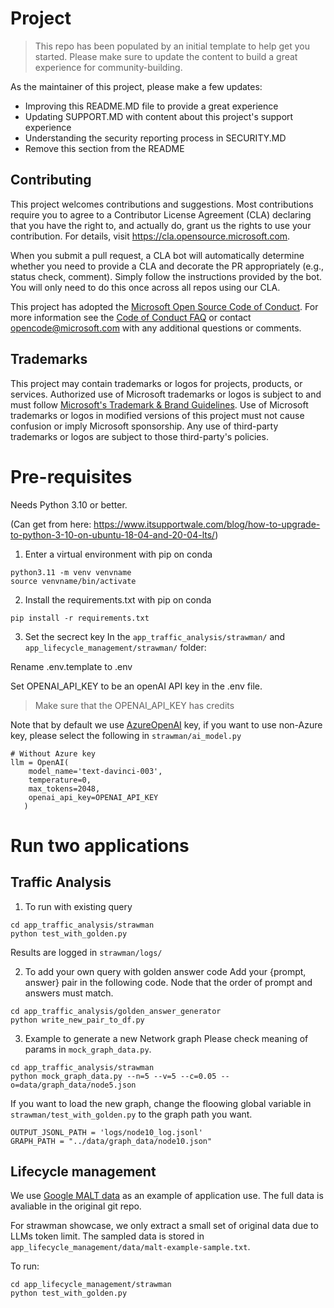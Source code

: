 # Project

> This repo has been populated by an initial template to help get you started. Please
> make sure to update the content to build a great experience for community-building.

As the maintainer of this project, please make a few updates:

- Improving this README.MD file to provide a great experience
- Updating SUPPORT.MD with content about this project's support experience
- Understanding the security reporting process in SECURITY.MD
- Remove this section from the README

## Contributing

This project welcomes contributions and suggestions.  Most contributions require you to agree to a
Contributor License Agreement (CLA) declaring that you have the right to, and actually do, grant us
the rights to use your contribution. For details, visit https://cla.opensource.microsoft.com.

When you submit a pull request, a CLA bot will automatically determine whether you need to provide
a CLA and decorate the PR appropriately (e.g., status check, comment). Simply follow the instructions
provided by the bot. You will only need to do this once across all repos using our CLA.

This project has adopted the [Microsoft Open Source Code of Conduct](https://opensource.microsoft.com/codeofconduct/).
For more information see the [Code of Conduct FAQ](https://opensource.microsoft.com/codeofconduct/faq/) or
contact [opencode@microsoft.com](mailto:opencode@microsoft.com) with any additional questions or comments.

## Trademarks

This project may contain trademarks or logos for projects, products, or services. Authorized use of Microsoft 
trademarks or logos is subject to and must follow 
[Microsoft's Trademark & Brand Guidelines](https://www.microsoft.com/en-us/legal/intellectualproperty/trademarks/usage/general).
Use of Microsoft trademarks or logos in modified versions of this project must not cause confusion or imply Microsoft sponsorship.
Any use of third-party trademarks or logos are subject to those third-party's policies.

# Pre-requisites 

Needs Python 3.10 or better.

(Can get from here: https://www.itsupportwale.com/blog/how-to-upgrade-to-python-3-10-on-ubuntu-18-04-and-20-04-lts/)


1. Enter a virtual environment with pip on conda
```
python3.11 -m venv venvname
source venvname/bin/activate
```

2. Install the requirements.txt with pip on conda
```
pip install -r requirements.txt
```

3. Set the secrect key
In the `app_traffic_analysis/strawman/` and `app_lifecycle_management/strawman/` folder:

Rename .env.template to .env

Set OPENAI_API_KEY to be an openAI API key in the .env file.
> Make sure that the OPENAI_API_KEY has credits

Note that by default we use [AzureOpenAI](https://azure.microsoft.com/en-us/products/ai-services/openai-service-b) key, if you want to use non-Azure key, please select the following in `strawman/ai_model.py`
```
# Without Azure key
llm = OpenAI(
    model_name='text-davinci-003',
    temperature=0,
    max_tokens=2048,
    openai_api_key=OPENAI_API_KEY
   )
```


# Run two applications

## Traffic Analysis

1. To run with existing query
```
cd app_traffic_analysis/strawman
python test_with_golden.py
```
Results are logged in `strawman/logs/`

2. To add your own query with golden answer code
Add your {prompt, answer} pair in the following code. Node that the order of prompt and answers must match.
```
cd app_traffic_analysis/golden_answer_generator
python write_new_pair_to_df.py
```

3. Example to generate a new Network graph
Please check meaning of params in `mock_graph_data.py`.
```
cd app_traffic_analysis/strawman
python mock_graph_data.py --n=5 --v=5 --c=0.05 --o=data/graph_data/node5.json
```


If you want to load the new graph, change the floowing global variable in `strawman/test_with_golden.py` to the graph path you want.
```
OUTPUT_JSONL_PATH = 'logs/node10_log.jsonl'
GRAPH_PATH = "../data/graph_data/node10.json"
```


## Lifecycle management
We use [Google MALT data](https://github.com/google/malt-example-models) as an example of application use. The full data is avaliable in the original git repo.

For strawman showcase, we only extract a small set of original data due to LLMs token limit. The sampled data is stored in `app_lifecycle_management/data/malt-example-sample.txt`.

To run:
```
cd app_lifecycle_management/strawman
python test_with_golden.py
```